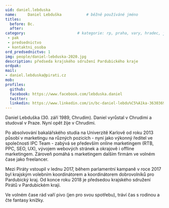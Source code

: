 ```yaml
---
uid: daniel.lebduska
name:     Daniel Lebduška      		# běžně používáné jméno
titles:
  before: Bc.
  after:
category:                 		# kategorie: rp, praha, vary, hradec, jmk, senat
 - pak
 - predsednictvo
 - kontaktni_osoba
ord_predsednictvo: 1
img: people/daniel-lebduska-2020.jpg   
description: předseda krajského sdružení Pardubického kraje			
ordpak:
mail:
- daniel.lebduska@pirati.cz
mob:
profiles:
  github:
  facebook: https://www.facebook.com/lebduska.daniel
  twitter:
  linkedin: https://www.linkedin.com/in/bc-daniel-lebdu%C5%A1ka-36303692/
---
```


Daniel Lebduška (30. září 1989, Chrudim). Daniel vyrůstal v Chrudimi a studoval v Praze. Nyní opět žije v Chrudimi.

Po absolvování bakalářského studia na Univerzitě Karlově od roku 2013 působí v marketingu na různých pozicích - nyní jako výkonný ředitel ve společnosti IPC Team - zabývá se především online marketingem (RTB, PPC, SEO, UX), vývojem webových stránek a okrajově i offline marketingem. Zároveň pomáhá s marketingem dalším firmám ve volném čase jako freelancer. 

Mezi Piráty vstoupil v lednu 2017, během parlamentní kampaně v roce 2017 byl krajským volebním koordinátorem a koordinátorem dobrovolníků pro Pardubický kraj. Od konce roku 2018 je předsedou krajského sdružení Pirátů v Pardubickém kraji.

Ve volném čase rád vaří pivo (jen pro svou spotřebu), tráví čas s rodinou a čte fantasy knížky.

